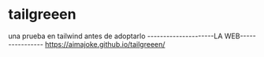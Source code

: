 # tailgreeen
una prueba en tailwind antes de adoptarlo
---------------------LA WEB----------------
https://aimajoke.github.io/tailgreeen/
